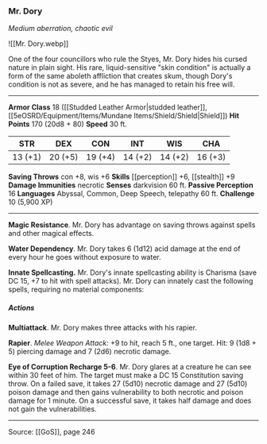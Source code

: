 ### Mr. Dory
_Medium aberration, chaotic evil_

![[Mr. Dory.webp]]

One of the four councillors who rule the Styes, Mr. Dory hides his cursed nature in plain sight. His rare, liquid-sensitive "skin condition" is actually a form of the same aboleth affliction that creates skum, though Dory's condition is not as severe, and he has managed to retain his free will.






---

**Armor Class** 18 ([[Studded Leather Armor|studded leather]], [[5eOSRD/Equipment/Items/Mundane Items/Shield/Shield|Shield]])
**Hit Points** 170 (20d8 + 80)
**Speed** 30 ft.

| STR     | DEX     | CON     | INT     | WIS     | CHA     |
|---------|---------|---------|---------|---------|---------|
| 13 (+1) | 20 (+5) | 19 (+4) | 14 (+2) | 14 (+2) | 16 (+3) |

**Saving Throws** con +8, wis +6
**Skills** [[perception]] +6, [[stealth]] +9
**Damage Immunities** necrotic
**Senses** darkvision 60 ft.
**Passive Perception** 16
**Languages** Abyssal, Common, Deep Speech, telepathy 60 ft.
**Challenge** 10 (5,900 XP)

---

**Magic Resistance**. Mr. Dory has advantage on saving throws against spells and other magical effects.

**Water Dependency**. Mr. Dory takes 6 (1d12) acid damage at the end of every hour he goes without exposure to water.

**Innate Spellcasting.** Mr. Dory's innate spellcasting ability is Charisma (save DC 15, +7 to hit with spell attacks). Mr. Dory can innately cast the following spells, requiring no material components:

##### Actions
**Multiattack**. Mr. Dory makes three attacks with his rapier.

**Rapier**. _Melee Weapon Attack:_ +9 to hit, reach 5 ft., one target. Hit: 9 (1d8 + 5) piercing damage and 7 (2d6) necrotic damage.

**Eye of Corruption Recharge 5-6**. Mr. Dory glares at a creature he can see within 30 feet of him. The target must make a DC 15 Constitution saving throw. On a failed save, it takes 27 (5d10) necrotic damage and 27 (5d10) poison damage and then gains vulnerability to both necrotic and poison damage for 1 minute. On a successful save, it takes half damage and does not gain the vulnerabilities.


---

Source: [[GoS]], page 246